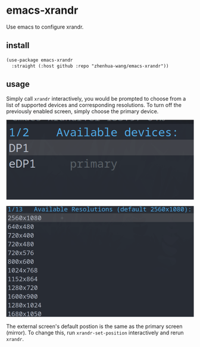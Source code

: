 # emacs-xrandr

Use emacs to configure xrandr.

## install

```
(use-package emacs-xrandr
  :straight (:host github :repo "zhenhua-wang/emacs-xrandr"))
```

## usage

Simply call `xrandr` interactively, you would be prompted to choose from a list of supported devices and corresponding resolutions. To turn off the previously enabled screen, simply choose the primary device.

![device](./img/device.png)

![resolution](./img/resolution.png)

The external screen's default postion is the same as the primary screen (mirror). To change this, run `xrandr-set-position` interactively and rerun `xrandr`.
